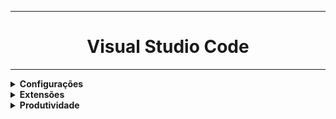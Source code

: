 <hr>
<h1 align="center">Visual Studio Code</h1>
<hr>
<details>
    <summary><strong>Configurações</strong></summary>
    <p>Minhas preferências no vscode.<br>
    Atalho para conf. Json: <b>Ctrl + Shift + p , preferências, configurações Json</b></p>
    <code><pre>
{
  "editor.suggestSelection": "first",
  "vsintellicode.modify.editor.suggestSelection": "automaticallyOverrodeDefaultValue",
  "files.autoSave": "onFocusChange",
  "editor.wordWrap": "on",
  "explorer.compactFolders": false,
  "explorer.confirmDelete": false,
  "liveServer.settings.donotShowInfoMsg": true,
  "editor.fontSize": 16,
  "editor.lineHeight": 25,
  "editor.tabSize": 2,
  "workbench.startupEditor": "newUntitledFile",
  "workbench.iconTheme": "vscode-icons",
  "liveServer.settings.donotVerifyTags": true,
  "editor.formatOnSave": true,
  "editor.defaultFormatter": "esbenp.prettier-vscode",
  "workbench.colorTheme": "Dracula",
  "files.exclude": {
    "**/.git": false
  },
  "files.autoSaveDelay": 11000,
  "window.zoomLevel": 1,
  "vsicons.dontShowNewVersionMessage": true,
  "git.autofetch": true,
  "redhat.telemetry.enabled": false,
  "[java]": {
    "editor.defaultFormatter": "redhat.java"
  }
}
    </pre></code>

</details>
<details>
    <summary><strong>Extensões</strong></summary>
        <ul>
    <li><strong>Code Runner: </strong> essa extensão serve para possibilitar/facilitar a execução de código em várias linguagens diferentes.</li>
    <li><strong>Live Server:</strong> Simula um servidor local para páginas dinâmicas e estáticas.</</li>
    <li><strong>Markdown Preview Enhanced:</strong> É possível ver um preview como a página vai ficar com markdown.</</li>
    <li><strong>Color Highlight:</strong> extensão para css/web de cores utlizadas.</</li>
    <li><strong>Prettier - Code formatter:</strong> extensão para formatação/idententação automática ao salvar o arquivo(HTML/CSS/JS)</</li>
    </ul>

</details>
<details>
    <summary><strong>Produtividade</strong></summary>
</details>
